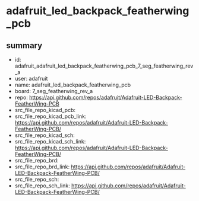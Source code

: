 # adafruit_led_backpack_featherwing_pcb
 
## summary 
* id: adafruit_adafruit_led_backpack_featherwing_pcb_7_seg_featherwing_rev_a
* user: adafruit
* name: adafruit_led_backpack_featherwing_pcb
* board: 7_seg_featherwing_rev_a
* repo: https://api.github.com/repos/adafruit/Adafruit-LED-Backpack-FeatherWing-PCB
* src_file_repo_kicad_pcb: 
* src_file_repo_kicad_pcb_link: https://api.github.com/repos/adafruit/Adafruit-LED-Backpack-FeatherWing-PCB/
* src_file_repo_kicad_sch: 
* src_file_repo_kicad_sch_link: https://api.github.com/repos/adafruit/Adafruit-LED-Backpack-FeatherWing-PCB/
* src_file_repo_brd: 
* src_file_repo_brd_link: https://api.github.com/repos/adafruit/Adafruit-LED-Backpack-FeatherWing-PCB/
* src_file_repo_sch: 
* src_file_repo_sch_link: https://api.github.com/repos/adafruit/Adafruit-LED-Backpack-FeatherWing-PCB/




